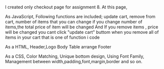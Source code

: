 I created only checkout page for assignment 8.
At this page,

As JavaScript,
Following functions are included;
update cart,
remove from cart, 
number of items that you can change 
if you change number of items,the total price of item will be changed
And
If you remove items , price will be changed
you cant click "update cart" buttom when you remove all of items in your cart that is one of function i code


As a HTML,
Header,Logo
Body Table arrange
Footer

As a CSS,
Color Matching,
Unique bottom design,
Using Font Family,
Management between width,padding,font,margin,border and so on.

